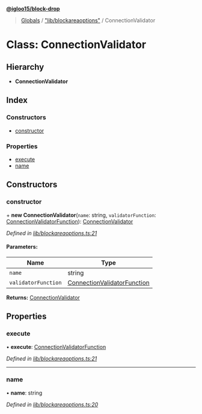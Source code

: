 **[@igloo15/block-drop](../README.md)**

> [Globals](../globals.md) / ["lib/blockareaoptions"](../modules/_lib_blockareaoptions_.md) / ConnectionValidator

# Class: ConnectionValidator

## Hierarchy

* **ConnectionValidator**

## Index

### Constructors

* [constructor](_lib_blockareaoptions_.connectionvalidator.md#constructor)

### Properties

* [execute](_lib_blockareaoptions_.connectionvalidator.md#execute)
* [name](_lib_blockareaoptions_.connectionvalidator.md#name)

## Constructors

### constructor

\+ **new ConnectionValidator**(`name`: string, `validatorFunction`: [ConnectionValidatorFunction](../modules/_lib_blockareaoptions_.md#connectionvalidatorfunction)): [ConnectionValidator](_lib_blockareaoptions_.connectionvalidator.md)

*Defined in [lib/blockareaoptions.ts:21](https://github.com/igloo15/block-drop/blob/8f4b6bb/src/lib/blockareaoptions.ts#L21)*

#### Parameters:

Name | Type |
------ | ------ |
`name` | string |
`validatorFunction` | [ConnectionValidatorFunction](../modules/_lib_blockareaoptions_.md#connectionvalidatorfunction) |

**Returns:** [ConnectionValidator](_lib_blockareaoptions_.connectionvalidator.md)

## Properties

### execute

•  **execute**: [ConnectionValidatorFunction](../modules/_lib_blockareaoptions_.md#connectionvalidatorfunction)

*Defined in [lib/blockareaoptions.ts:21](https://github.com/igloo15/block-drop/blob/8f4b6bb/src/lib/blockareaoptions.ts#L21)*

___

### name

•  **name**: string

*Defined in [lib/blockareaoptions.ts:20](https://github.com/igloo15/block-drop/blob/8f4b6bb/src/lib/blockareaoptions.ts#L20)*
